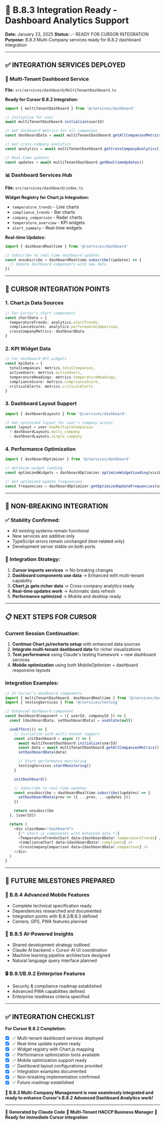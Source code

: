 # 🚀 B.8.3 Integration Ready - Dashboard Analytics Support

**Date:** January 23, 2025
**Status:** ✅ READY FOR CURSOR INTEGRATION
**Purpose:** B.8.3 Multi-Company services ready for B.8.2 dashboard integration

---

## ✅ **INTEGRATION SERVICES DEPLOYED**

### **🏢 Multi-Tenant Dashboard Service**
**File:** `src/services/dashboard/MultiTenantDashboard.ts`

**Ready for Cursor B.8.2 Integration:**
```typescript
import { multiTenantDashboard } from '@/services/dashboard'

// Initialize for user
await multiTenantDashboard.initialize(userId)

// Get dashboard metrics for all companies
const dashboardData = await multiTenantDashboard.getAllCompaniesMetrics()

// Get cross-company analytics
const analytics = await multiTenantDashboard.getCrossCompanyAnalytics()

// Real-time updates
const updates = await multiTenantDashboard.getRealtimeUpdates()
```

### **📊 Dashboard Services Hub**
**File:** `src/services/dashboard/index.ts`

**Widget Registry for Chart.js Integration:**
- `temperature_trends` - Line charts
- `compliance_trends` - Bar charts
- `company_comparison` - Radar charts
- `temperature_overview` - KPI widgets
- `alert_summary` - Real-time widgets

**Real-time Updates:**
```typescript
import { dashboardRealtime } from '@/services/dashboard'

// Subscribe to real-time dashboard updates
const unsubscribe = dashboardRealtime.subscribe((updates) => {
  // Update dashboard components with new data
})
```

---

## 🎯 **CURSOR INTEGRATION POINTS**

### **1. Chart.js Data Sources**
```typescript
// For Cursor's chart components
const chartData = {
  temperatureTrends: analytics.alertTrends,
  complianceScores: analytics.performanceComparison,
  crossCompanyMetrics: dashboardData
}
```

### **2. KPI Widget Data**
```typescript
// For dashboard KPI widgets
const kpiData = {
  totalCompanies: metrics.totalCompanies,
  activeUsers: metrics.activeUsers,
  temperatureReadings: metrics.temperatureReadings,
  complianceScore: metrics.complianceScore,
  criticalAlerts: metrics.criticalAlerts
}
```

### **3. Dashboard Layout Support**
```typescript
import { dashboardLayouts } from '@/services/dashboard'

// Get optimized layout for user's company access
const layout = user.hasMultipleCompanies
  ? dashboardLayouts.multi_company
  : dashboardLayouts.single_company
```

### **4. Performance Optimization**
```typescript
import { dashboardOptimizer } from '@/services/dashboard'

// Optimize widget loading
const optimizedWidgets = dashboardOptimizer.optimizeWidgetLoading(visibleWidgets)

// Get optimized update frequencies
const frequencies = dashboardOptimizer.getOptimizedUpdateFrequencies(userActive)
```

---

## 🔧 **NON-BREAKING INTEGRATION**

### **✅ Stability Confirmed:**
- All existing systems remain functional
- New services are additive only
- TypeScript errors remain unchanged (test-related only)
- Development server stable on both ports

### **🎯 Integration Strategy:**
1. **Cursor imports services** → No breaking changes
2. **Dashboard components use data** → Enhanced with multi-tenant capability
3. **Chart.js gets richer data** → Cross-company analytics ready
4. **Real-time updates work** → Automatic data refresh
5. **Performance optimized** → Mobile and desktop ready

---

## 📋 **NEXT STEPS FOR CURSOR**

### **Current Session Continuation:**
1. **Continue Chart.js/recharts setup** with enhanced data sources
2. **Integrate multi-tenant dashboard data** for richer visualizations
3. **Test performance** using Claude's testing framework + new dashboard services
4. **Mobile optimization** using both MobileOptimizer + dashboard responsive layouts

### **Integration Examples:**
```typescript
// In Cursor's dashboard components
import { multiTenantDashboard, dashboardRealtime } from '@/services/dashboard'
import { testingServices } from '@/services/testing'

// Enhanced dashboard component
const DashboardComponent = ({ userId, companyId }) => {
  const [dashboardData, setDashboardData] = useState(null)

  useEffect(() => {
    // Initialize with multi-tenant support
    const initDashboard = async () => {
      await multiTenantDashboard.initialize(userId)
      const data = await multiTenantDashboard.getAllCompaniesMetrics()
      setDashboardData(data)

      // Start performance monitoring
      testingServices.startMonitoring()
    }

    initDashboard()

    // Subscribe to real-time updates
    const unsubscribe = dashboardRealtime.subscribe((updates) => {
      setDashboardData(prev => ({ ...prev, ...updates }))
    })

    return unsubscribe
  }, [userId])

  return (
    <div className="dashboard">
      {/* Chart.js components with enhanced data */}
      <TemperatureTrendsChart data={dashboardData?.temperatureTrends} />
      <ComplianceChart data={dashboardData?.compliance} />
      <CrossCompanyComparison data={dashboardData?.comparison} />
    </div>
  )
}
```

---

## 🚀 **FUTURE MILESTONES PREPARED**

### **📱 B.8.4 Advanced Mobile Features**
- Complete technical specification ready
- Dependencies researched and documented
- Integration points with B.8.2/B.8.3 defined
- Camera, GPS, PWA features planned

### **🤖 B.8.5 AI-Powered Insights**
- Shared development strategy outlined
- Claude AI backend + Cursor AI UI coordination
- Machine learning pipeline architecture designed
- Natural language query interface planned

### **🔒 B.9.1/B.9.2 Enterprise Features**
- Security & compliance roadmap established
- Advanced PWA capabilities defined
- Enterprise readiness criteria specified

---

## ✅ **INTEGRATION CHECKLIST**

**For Cursor B.8.2 Completion:**
- [x] ✅ Multi-tenant dashboard services deployed
- [x] ✅ Real-time update system ready
- [x] ✅ Widget registry with Chart.js mapping
- [x] ✅ Performance optimization tools available
- [x] ✅ Mobile optimization support ready
- [x] ✅ Dashboard layout configurations provided
- [x] ✅ Integration examples documented
- [x] ✅ Non-breaking implementation confirmed
- [x] ✅ Future roadmap established

**🎉 B.8.3 Multi-Company Management is now seamlessly integrated and ready to enhance Cursor's B.8.2 Advanced Dashboard Analytics work!**

---

**🤖 Generated by Claude Code**
**🏢 Multi-Tenant HACCP Business Manager**
**🔄 Ready for immediate Cursor integration**
